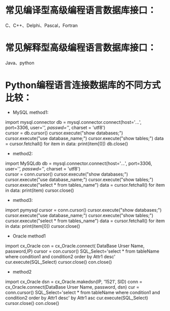 # 常见编译型高级编程语言数据库接口：

C、C++、Delphi、Pascal，Fortran

# 常见解释型高级编程语言数据库接口：

Java、python


# Python编程语言连接数据库的不同方式比较：

* MySQL method1:

import mysql.connector
db = mysql.connector.connect(host='*.*.*.*', port=3306, user='*', passwd='*', charset = 'utf8')      
cursor = db.cursor()
cursor.execute("show databases;")
cursor.execute("use database_name;")
cursor.execute("show tables;")
data = cursor.fetchall()
for item in data:
     print(item[0])
db.close()

* method2:

import MySQLdb
db = mysql.connector.connect(host='*.*.*.*', port=3306, user='*', passwd='*', charset = 'utf8')  
cursor = conn.cursor()
cursor.execute("show databases;")
cursor.execute("use database_name;")
cursor.execute("show tables;")
cursor.execute("select * from tables_name")
data = cursor.fetchall()
for item in data:
    print(item)
cursor.close()

* method3:

import pymysql
cursor = conn.cursor()
cursor.execute("show databases;")
cursor.execute("use database_name;")
cursor.execute("show tables;")
cursor.execute("select * from tables_name")
data = cursor.fetchall()
for item in data:
    print(item[0])
cursor.close()


* Oracle method1

import cx_Oracle
con = cx_Oracle.connect( DataBase Urser Name, password,IP)
cursor = con.cursor()
SQL_Select='select * from tableName where condition1 and condition2 order by Attr1 desc'
cur.execute(SQL_Select)
cursor.close()
con.close()

* method2

import cx_Oracle
dsn = cx_Oracle.makedsn(IP, '1521', SID)
conn = cx_Oracle.connect(DataBase Urser Name, password, dsn)
cur = conn.cursor()
SQL_Select='select * from tableName where condition1 and condition2 order by Attr1 desc'
by Attr1 asc
cur.execute(SQL_Select)
cursor.close()
con.close()
